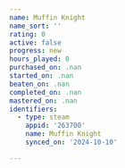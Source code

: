 ```yaml
---
name: Muffin Knight
name_sort: ''
rating: 0
active: false
progress: new
hours_played: 0
purchased_on: .nan
started_on: .nan
beaten_on: .nan
completed_on: .nan
mastered_on: .nan
identifiers:
  - type: steam
    appid: '263700'
    name: Muffin Knight
    synced_on: '2024-10-10'

---
```

